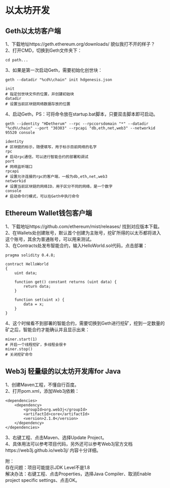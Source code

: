 # 以太坊开发

## Geth以太坊客户端
1、下载地址https://geth.ethereum.org/downloads/ 貌似我打不开的样子？  
2、打开CMD，切换到Geth文件夹下：  
```
cd path...
```
3、如果是第一次启动Geth，需要初始化创世块：  
```
geth --datadir "%cd%\chain" init hdgenesis.json

init
# 指定创世块文件的位置，并创建初始块
datadir
# 设置当前区块链网络数据存放的位置
```
4、启动Geth，PS：可将命令放在startup.bat脚本，只要双击脚本即可启动。  
```
geth --identity "HDetherum" --rpc --rpccorsdomain "*" --datadir "%cd%\chain" --port "30303" --rpcapi "db,eth,net,web3" --networkid 95520 console

identity
# 区块链的标示，随便填写，用于标示目前网络的名字
rpc
# 启动rpc通信，可以进行智能合约的部署和调试
port
# 网络监听端口
rpcapi
# 设置允许连接的rpc的客户端，一般为db,eth,net,web3
networkid
# 设置当前区块链的网络ID，用于区分不同的网络，是一个数字
console
# 启动命令行模式，可以在Geth中执行命令
```

## Ethereum Wallet钱包客户端
1、下载地址https://github.com/ethereum/mist/releases/ 找到对应版本下载。  
2、在Wallets处创建账号，默认首个创建为主账号，挖矿所得的以太币都将进入这个账号，其余为普通账号，可以用来测试。  
3、在Contracts处发布智能合约，输入HelloWorld.sol代码，点击部署：  
```
pragma solidity 0.4.8;

contract HelloWorld
{
    uint data;
    
    function get() constant returns (uint data) {
        return data;
    }
    
    function set(uint x) {
        data = x;
    }
}
```
4、这个时候看不到部署的智能合约，需要切换到Geth进行挖矿，挖到一定数量的矿之后，智能合约才能确认并且显示出来：  
```
miner.start(1)
# 开启一个线程挖矿，多线程会很卡
miner.stop()
# 关闭挖矿命令
```

## Web3j 轻量级的以太坊开发库for Java
1、创建Maven工程，不懂自行百度。   
2、打开pom.xml，添加Web3j依赖：  
```
<dependencies>
	<dependency>
		<groupId>org.web3j</groupId>
		<artifactId>core</artifactId>
		<version>2.1.0</version>
	</dependency>
</dependencies>
```
3、右键工程、点击Maven、选择Update Project。  
4、具体用法可以参考项目代码，另外还可以参考Web3j官方文档https://web3j.github.io/web3j/ 内容十分详细。  

附：  
存在问题：项目可能提示JDK Level不是1.8  
解决办法：右键工程、点击Properties，选择Java Compiler、取消Enable project specific settings、点击OK。
